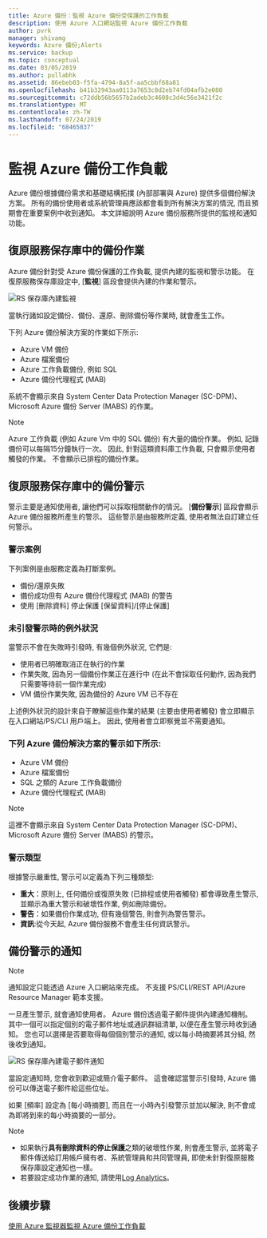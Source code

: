 ```yaml
---
title: Azure 備份：監視 Azure 備份受保護的工作負載
description: 使用 Azure 入口網站監視 Azure 備份工作負載
author: pvrk
manager: shivamg
keywords: Azure 備份;Alerts
ms.service: backup
ms.topic: conceptual
ms.date: 03/05/2019
ms.author: pullabhk
ms.assetid: 86ebeb03-f5fa-4794-8a5f-aa5cbbf68a81
ms.openlocfilehash: b41b32943aa0113a7653c8d2eb74fd04afb2e080
ms.sourcegitcommit: c72ddb56b5657b2adeb3c4608c3d4c56e3421f2c
ms.translationtype: MT
ms.contentlocale: zh-TW
ms.lasthandoff: 07/24/2019
ms.locfileid: "68465837"
---
```

# <a name="monitoring-azure-backup-workloads"></a>監視 Azure 備份工作負載

Azure 備份根據備份需求和基礎結構拓撲 (內部部署與 Azure) 提供多個備份解決方案。 所有的備份使用者或系統管理員應該都會看到所有解決方案的情況, 而且預期會在重要案例中收到通知。 本文詳細說明 Azure 備份服務所提供的監視和通知功能。

## <a name="backup-jobs-in-recovery-services-vault"></a>復原服務保存庫中的備份作業

Azure 備份針對受 Azure 備份保護的工作負載, 提供內建的監視和警示功能。 在復原服務保存庫設定中, [**監視**] 區段會提供內建的作業和警示。

![RS 保存庫內建監視](media/backup-azure-monitoring-laworkspace/rs-vault-inbuiltmonitoring.png)

當執行諸如設定備份、備份、還原、刪除備份等作業時, 就會產生工作。

下列 Azure 備份解決方案的作業如下所示:

  - Azure VM 備份
  - Azure 檔案備份
  - Azure 工作負載備份, 例如 SQL
  - Azure 備份代理程式 (MAB)

系統不會顯示來自 System Center Data Protection Manager (SC-DPM)、Microsoft Azure 備份 Server (MABS) 的作業。

> [!NOTE]
> Azure 工作負載 (例如 Azure Vm 中的 SQL 備份) 有大量的備份作業。 例如, 記錄備份可以每隔15分鐘執行一次。 因此, 針對這類資料庫工作負載, 只會顯示使用者觸發的作業。 不會顯示已排程的備份作業。

## <a name="backup-alerts-in-recovery-services-vault"></a>復原服務保存庫中的備份警示

警示主要是通知使用者, 讓他們可以採取相關動作的情況。 [**備份警示**] 區段會顯示 Azure 備份服務所產生的警示。 這些警示是由服務所定義, 使用者無法自訂建立任何警示。

### <a name="alert-scenarios"></a>警示案例
下列案例是由服務定義為打斷案例。

  - 備份/還原失敗
  - 備份成功但有 Azure 備份代理程式 (MAB) 的警告
  - 使用 [刪除資料] 停止保護 [保留資料]/[停止保護]

### <a name="exceptions-when-an-alert-is-not-raised"></a>未引發警示時的例外狀況
當警示不會在失敗時引發時, 有幾個例外狀況, 它們是:

  - 使用者已明確取消正在執行的作業
  - 作業失敗, 因為另一個備份作業正在進行中 (在此不會採取任何動作, 因為我們只需要等待前一個作業完成)
  - VM 備份作業失敗, 因為備份的 Azure VM 已不存在

上述例外狀況的設計來自于瞭解這些作業的結果 (主要由使用者觸發) 會立即顯示在入口網站/PS/CLI 用戶端上。 因此, 使用者會立即察覺並不需要通知。

### <a name="alerts-from-the-following-azure-backup-solutions-are-shown-here"></a>下列 Azure 備份解決方案的警示如下所示:

  - Azure VM 備份
  - Azure 檔案備份
  - SQL 之類的 Azure 工作負載備份
  - Azure 備份代理程式 (MAB)

> [!NOTE]
> 這裡不會顯示來自 System Center Data Protection Manager (SC-DPM)、Microsoft Azure 備份 Server (MABS) 的警示。

### <a name="alert-types"></a>警示類型
根據警示嚴重性, 警示可以定義為下列三種類型:

  - **重大**：原則上, 任何備份或復原失敗 (已排程或使用者觸發) 都會導致產生警示, 並顯示為重大警示和破壞性作業, 例如刪除備份。
  - **警告**：如果備份作業成功, 但有幾個警告, 則會列為警告警示。
  - **資訊**:從今天起, Azure 備份服務不會產生任何資訊警示。

## <a name="notification-for-backup-alerts"></a>備份警示的通知

> [!NOTE]
> 通知設定只能透過 Azure 入口網站來完成。 不支援 PS/CLI/REST API/Azure Resource Manager 範本支援。

一旦產生警示, 就會通知使用者。 Azure 備份透過電子郵件提供內建通知機制。 其中一個可以指定個別的電子郵件地址或通訊群組清單, 以便在產生警示時收到通知。 您也可以選擇是否要取得每個個別警示的通知, 或以每小時摘要將其分組, 然後收到通知。

![RS 保存庫內建電子郵件通知](media/backup-azure-monitoring-laworkspace/rs-vault-inbuiltnotification.png)

當設定通知時, 您會收到歡迎或簡介電子郵件。 這會確認當警示引發時, Azure 備份可以傳送電子郵件給這些位址。<br>

如果 [頻率] 設定為 [每小時摘要], 而且在一小時內引發警示並加以解決, 則不會成為即將到來的每小時摘要的一部分。

> [!NOTE]
>
> * 如果執行**具有刪除資料的停止保護**之類的破壞性作業, 則會產生警示, 並將電子郵件傳送給訂用帳戶擁有者、系統管理員和共同管理員, 即使未針對復原服務保存庫設定通知也一樣。
> * 若要設定成功作業的通知, 請使用[Log Analytics](backup-azure-monitoring-use-azuremonitor.md#using-log-analytics-workspace)。

## <a name="next-steps"></a>後續步驟

[使用 Azure 監視器監視 Azure 備份工作負載](backup-azure-monitoring-use-azuremonitor.md)
